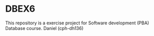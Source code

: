 # DBEX6
This repository is a exercise project for Software development (PBA) Database course. Daniel (cph-dh136)
